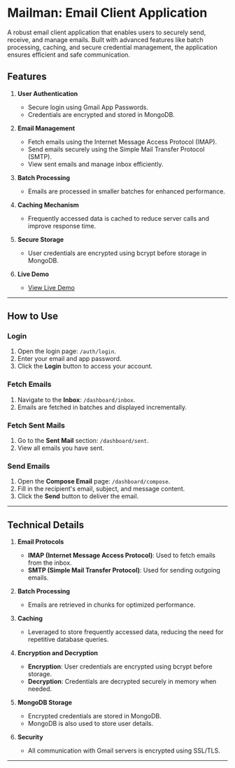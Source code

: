 # Mailman: Email Client Application  

A robust email client application that enables users to securely send, receive, and manage emails. Built with advanced features like batch processing, caching, and secure credential management, the application ensures efficient and safe communication.  

## Features  

1. **User Authentication**  
   - Secure login using Gmail App Passwords.  
   - Credentials are encrypted and stored in MongoDB.  

2. **Email Management**  
   - Fetch emails using the Internet Message Access Protocol (IMAP).  
   - Send emails securely using the Simple Mail Transfer Protocol (SMTP).  
   - View sent emails and manage inbox efficiently.  

3. **Batch Processing**  
   - Emails are processed in smaller batches for enhanced performance.  

4. **Caching Mechanism**  
   - Frequently accessed data is cached to reduce server calls and improve response time.  

5. **Secure Storage**  
   - User credentials are encrypted using bcrypt before storage in MongoDB.  

6. **Live Demo**  
   - [View Live Demo](https://mailman-kappa.vercel.app/)  

---

## How to Use  

### Login  
1. Open the login page: `/auth/login`.  
2. Enter your email and app password.  
3. Click the **Login** button to access your account.  

### Fetch Emails  
1. Navigate to the **Inbox**: `/dashboard/inbox`.  
2. Emails are fetched in batches and displayed incrementally.  

### Fetch Sent Mails  
1. Go to the **Sent Mail** section: `/dashboard/sent`.  
2. View all emails you have sent.  

### Send Emails  
1. Open the **Compose Email** page: `/dashboard/compose`.  
2. Fill in the recipient's email, subject, and message content.  
3. Click the **Send** button to deliver the email.  

---

## Technical Details  

1. **Email Protocols**  
   - **IMAP (Internet Message Access Protocol)**: Used to fetch emails from the inbox.  
   - **SMTP (Simple Mail Transfer Protocol)**: Used for sending outgoing emails.  

2. **Batch Processing**  
   - Emails are retrieved in chunks for optimized performance.  

3. **Caching**  
   - Leveraged to store frequently accessed data, reducing the need for repetitive database queries.  

4. **Encryption and Decryption**  
   - **Encryption**: User credentials are encrypted using bcrypt before storage.  
   - **Decryption**: Credentials are decrypted securely in memory when needed.  

5. **MongoDB Storage**  
   - Encrypted credentials are stored in MongoDB.  
   - MongoDB is also used to store user details.  

6. **Security**  
   - All communication with Gmail servers is encrypted using SSL/TLS.  

---